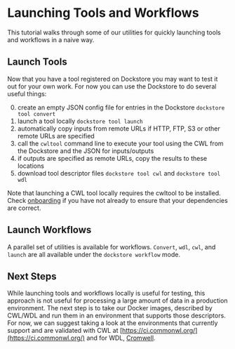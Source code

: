 # Launching Tools and Workflows

This tutorial walks through some of our utilities for quickly launching tools and workflows in a naive way.

## Launch Tools

Now that you have a tool registered on Dockstore you may want to test it out for your own work. For now you can use the Dockstore to do several useful things:

0. create an empty JSON config file for entries in the Dockstore `dockstore tool convert`
0. launch a tool locally `dockstore tool launch`
  0. automatically copy inputs from remote URLs if HTTP, FTP, S3 or other remote URLs are specified
  0. call the `cwltool` command line to execute your tool using the CWL from the Dockstore and the JSON for inputs/outputs
  0. if outputs are specified as remote URLs, copy the results to these locations
0. download tool descriptor files `dockstore tool cwl` and `dockstore tool wdl`

Note that launching a CWL tool locally requires the cwltool to be installed. Check [onboarding](onboarding) if you have not already to ensure that your dependencies are correct.

## Launch Workflows

A parallel set of utilities is available for workflows. `Convert`, `wdl`, `cwl`, and `launch` are all available under the `dockstore workflow` mode.


## Next Steps

While launching tools and workflows locally is useful for testing, this approach is not useful for processing a large amount of data in a production environment. The next step is to take our Docker images, described by CWL/WDL and run them in an environment that supports those descriptors. For now, we can suggest taking a look at the environments that currently support and are validated with CWL at [https://ci.commonwl.org/](https://ci.commonwl.org/) and for WDL, [Cromwell](https://github.com/broadinstitute/cromwell).
